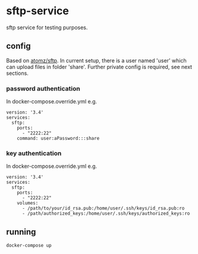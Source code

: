 # sftp-service
sftp service for testing purposes.
## config
Based on [atomz/sftp](https://hub.docker.com/r/atmoz/sftp/).
In current setup, there is a user named 'user' which can upload files in folder 'share'.
Further private config is required, see next sections.

### password authentication
In docker-compose.override.yml e.g.
```
version: '3.4'
services:
  sftp:
    ports:
      - "2222:22"
    command: user:aPassword:::share
```
### key authentication
In docker-compose.override.yml e.g.
```
version: '3.4'
services:
  sftp:
    ports:
      - "2222:22"
    volumes:
      - /path/to/your/id_rsa.pub:/home/user/.ssh/keys/id_rsa.pub:ro
      - /path/authorized_keys:/home/user/.ssh/keys/authorized_keys:ro
```
## running
```
docker-compose up
```
